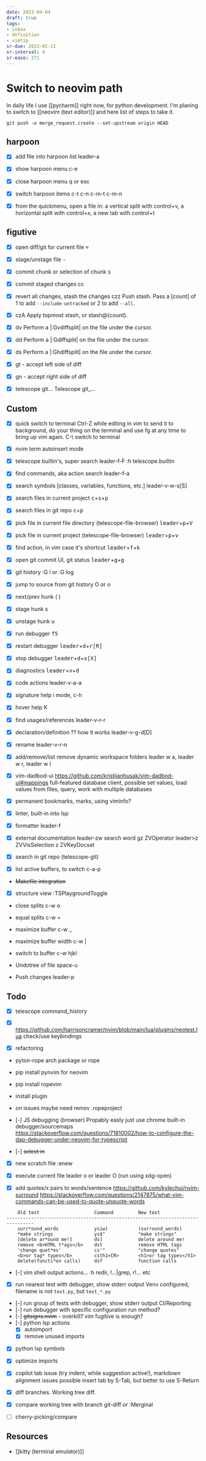 ```yaml
---
date: 2023-04-04
draft: true
tags:
- inbox
- definition
- vimtip
sr-due: 2023-05-21
sr-interval: 4
sr-ease: 271
---
```


# Switch to neovim path

In daily life I use [[pycharm]] right now, for python development.
I'm planing to switch to [[neovim (text editor)]] and here list of steps to take it.

`git push -o merge_request.create --set-upstream origin HEAD`

## harpoon

- [x] add file into harpoon list
      leader-a
- [x] show harpoon menu
      c-e
- [x] close harpoon menu
      q or esc
- [x] switch harpoon items
c-t c-n c-m-t c-m-n

- [x] from the quickmenu, open a file in: a vertical split with control+v, a horizontal split with control+x, a new tab with control+t

## figutive

- [x] open diff/git for current file
  <kbd>=</kbd>

- [x] stage/unstage file
  <kbd>-</kbd>

- [x] commit chunk or selection of chunk
  <kbd>s</kbd>

- [x] commit staged changes
  cc

- [x] revert all changes, stash the changes
  czz Push stash. Pass a [count] of 1 to add
  `--include-untracked` or 2 to add `--all`.

- [x] czA Apply topmost stash, or stash@{count}.

- [x] dv Perform a |:Gvdiffsplit| on the file under the cursor.

- [x] dd Perform a |:Gdiffsplit| on the file under the cursor.

- [x] ds Perform a |:Ghdiffsplit| on the file under the cursor.

- [x] gt - accept left side of diff
- [x] gn - accept right side of diff

- [x] telescope git...
Telescope git_...

## Custom

- [x] quick switch to terminal
Ctrl-Z while editing in vim to send it to background, do your thing on the terminal and use fg at any time to bring up vim again.
C-\ switch to terminal

- [x] nvim term autoinsert mode

- [x] telescope builtin's, super search
  leader-f-F
  :h telescope.builtin

- [x] find commands, aka action search
  leader-f-a

- [x] search symbols [classes, variables, functions, etc.]
leader-v-w-s[S]

- [x] search files in current project
      <kbd>c</kbd>+<kbd>s</kbd>+<kbd>p</kbd>

- [x] search files in git repo
      <kbd>c</kbd>+<kbd>p</kbd>

- [x] pick file in current file directory (telescope-file-browser)
      <kbd>leader</kbd>+<kbd>p</kbd>+<kbd>V</kbd>

- [x] pick file in current project (telescope-file-browser)
      <kbd>leader</kbd>+<kbd>p</kbd>+<kbd>v</kbd>

- [x] find action, in vim case it's shortcut
      <kbd>leader</kbd>+<kbd>f</kbd>+<kbd>k</kbd>

- [x] open git commit UI, git status
      <kbd>leader</kbd>+<kbd>g</kbd>+<kbd>g</kbd>

- [x] git history
:G l or :G log

- [x] jump to source from git history
O or o

- [x] next/prev hunk
( )

- [x] stage hunk
s

- [x] unstage hunk
u

- [x] run debugger
      <kbd>f5</kbd>

- [x] restart debugger
      <kbd>leader</kbd>+<kbd>d</kbd>+<kbd>r[R]</kbd>

- [x] stop debugger
      <kbd>leader</kbd>+<kbd>d</kbd>+<kbd>x[X]</kbd>

- [x] diagnostics
      <kbd>leader</kbd>+<kbd>v</kbd>+<kbd>d</kbd>

- [x] code actions
      leader-v-a-a

- [x] signature help
  i mode, c-h

- [x] hover help
  K

- [x] find usages/references
  leader-v-r-r

- [x] declaration/definition ?? how it works
  leader-v-g-d[D]

- [x] rename
  leader-v-r-n

- [x] add/remove/list remove dynamic workspace folders
leader w a, leader w r, leader w l

- [x] vim-dadbod-ui https://github.com/kristijanhusak/vim-dadbod-ui#mappings
full-featured database client, possible set values, load values from files, query, work with multiple databases

- [x] permanent bookmarks, marks, using viminfo?

- [x] linter, built-in into lsp

- [x] formatter
      leader-f

- [x] external documentation
      leader-zw search word
      gz <Plug>ZVOperator
      leader>z <Plug>ZVVisSelection
      <leader><leader>z <Plug>ZVKeyDocset

- [x] search in git repo (telescope-git)
- [x] list active buffers, to switch
c-a-p

- ~~Makefile integration~~
- [x] structure view
:TSPlaygroundToggle

- close splits
  c-w o

- equal splits
  c-w =

- maximize buffer
  c-w \_

- maximize buffer width
  c-w |

- switch to buffer
  c-w hjkl

- Undotree of file
  space-u

- Push changes
  leader-p

## Todo
- [x] telescope command_history

- [x] https://github.com/harrisoncramer/nvim/blob/main/lua/plugins/neotest.lua check/use keybindings

- [x] refactoring
- pyton-rope arch package or rope
- pip install pynvim for neovim
- pip install ropevim
- install plugin
- on issues maybe need remov .ropeproject

- [-] JS debugging (browser)
Propably easly just use chrome built-in debugger/sourcemaps
https://stackoverflow.com/questions/71810002/how-to-configure-the-dap-debugger-under-neovim-for-typescript

- [-] ~~select in~~
- [x] new scratch file
:enew
- [x] execute current file
leader o or leader O (run using xdg-open)

- [x] add quotes/x pairs to words/sentence
https://github.com/kylechui/nvim-surround
https://stackoverflow.com/questions/2147875/what-vim-commands-can-be-used-to-quote-unquote-words
```
    Old text                    Command         New text
--------------------------------------------------------------------------------
    surr*ound_words             ysiw)           (surround_words)
    *make strings               ys$"            "make strings"
    [delete ar*ound me!]        ds]             delete around me!
    remove <b>HTML t*ags</b>    dst             remove HTML tags
    'change quot*es'            cs'"            "change quotes"
    <b>or tag* types</b>        csth1<CR>       <h1>or tag types</h1>
    delete(functi*on calls)     dsf             function calls
```

- [-] vim shell output actions...
:h redir, !...|grep, r!... etc

- [x] run nearest test with debugger, show stderr output
Venv configured, filename is not `test.py`, but `test_*.py`
- [-] run group of tests with debugger, show stderr output
CI/Reporting
- [-] run debugger with specific configuration
run method?
- [-] ~~gitsigns.nvim~~ - overkill? vim fugitive is enough?
- [-] python lsp actions
    - [x] autoimport
    - [x] remove unused imports
- [x] python lsp symbols
- [x] optimize imports
- [x] copilot tab issue (try indent, while suggestion active!), markdown alignment issues
possible insert tab by S-Tab, but better to use S-Return

- [x] diff branches. Working tree diff.
- [x] compare working tree with branch
git-diff or :Merginal
- [ ] cherry-picking/compare

## Resources

- [[kitty (terminal emulator)]]